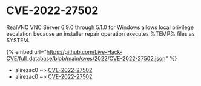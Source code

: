 # CVE-2022-27502

RealVNC VNC Server 6.9.0 through 5.1.0 for Windows allows local privilege escalation because an installer repair operation executes %TEMP% files as SYSTEM.

{% embed url="https://github.com/Live-Hack-CVE/full_database/blob/main/cves/2022/CVE-2022-27502.json" %}


* alirezac0 ~> [CVE-2022-27502](https://www.alice-snow.ru/2022/database/cve-2022-27502/cve-2022-27502-alirezac0)
* alirezac0 ~> [CVE-2022-27502](https://www.alice-snow.ru/2022/database/cve-2022-27502/cve-2022-27502-alirezac0)